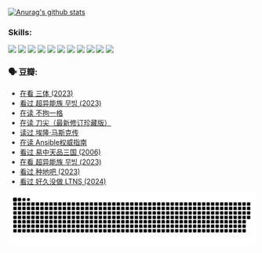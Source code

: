 
[![Anurag's github stats](https://github-readme-stats.vercel.app/api?username=w940853815)](https://github.com/anuraghazra/github-readme-stats)

### Skills:

<code><img height="32" src="https://cdn.jsdelivr.net/npm/simple-icons@v5/icons/python.svg"></code>
<code><img height="32" src="https://cdn.jsdelivr.net/npm/simple-icons@v5/icons/javascript.svg"></code>
<code><img height="32" src="https://cdn.jsdelivr.net/npm/simple-icons@v5/icons/django.svg"></code>
<code><img height="32" src="https://cdn.jsdelivr.net/npm/simple-icons@v5/icons/flask.svg"></code>
<code><img height="32" src="https://cdn.jsdelivr.net/npm/simple-icons@v5/icons/vuetify.svg"></code>
<code><img height="32" src="https://cdn.jsdelivr.net/npm/simple-icons@v5/icons/git.svg"></code>
<code><img height="32" src="https://cdn.jsdelivr.net/npm/simple-icons@v5/icons/docker.svg"></code>
<code><img height="32" src="https://cdn.jsdelivr.net/npm/simple-icons@v5/icons/postgresql.svg"></code>
<code><img height="32" src="https://cdn.jsdelivr.net/npm/simple-icons@v5/icons/elasticsearch.svg"></code>
<code><img height="32" src="https://cdn.jsdelivr.net/npm/simple-icons@v5/icons/macos.svg"></code>
<code><img height="32" src="https://cdn.jsdelivr.net/npm/simple-icons@v5/icons/linux.svg"></code>

### 🗣 豆瓣:

<!-- DOUBAN-ACTIVITIES:START -->
- [在看 三体‎ (2023)](https://www.douban.com/people/136069238/status/4558185093/?_i=11181660)
- [看过 超异能族 무빙‎ (2023)](https://www.douban.com/people/136069238/status/4556824186/?_i=11181660)
- [在读 不拘一格](https://www.douban.com/people/136069238/status/4541712161/?_i=11181660)
- [在读 刀尖（最新修订珍藏版）](https://www.douban.com/people/136069238/status/4541711339/?_i=11181660)
- [读过 埃隆·马斯克传](https://www.douban.com/people/136069238/status/4541710351/?_i=11181660)
- [在读 Ansible权威指南](https://www.douban.com/people/136069238/status/4539151450/?_i=11181660)
- [看过 易中天品三国‎ (2006)](https://www.douban.com/people/136069238/status/4529910812/?_i=11181660)
- [在看 超异能族 무빙‎ (2023)](https://www.douban.com/people/136069238/status/4527291077/?_i=11181660)
- [看过 种地吧‎ (2023)](https://www.douban.com/people/136069238/status/4527289637/?_i=11181660)
- [看过 好久没做 LTNS‎ (2024)](https://www.douban.com/people/136069238/status/4527289515/?_i=11181660)
<!-- DOUBAN-ACTIVITIES:END -->


![Snake animation](https://raw.githubusercontent.com/w940853815/w940853815/output/github-contribution-grid-snake.svg)

<!--
**w940853815/w940853815** is a ✨ _special_ ✨ repository because its `README.md` (this file) appears on your GitHub profile.

Here are some ideas to get you started:

- 🔭 I’m currently working on ...
- 🌱 I’m currently learning ...
- 👯 I’m looking to collaborate on ...
- 🤔 I’m looking for help with ...
- 💬 Ask me about ...
- 📫 How to reach me: ...
- 😄 Pronouns: ...
- ⚡ Fun fact: ...
-->
